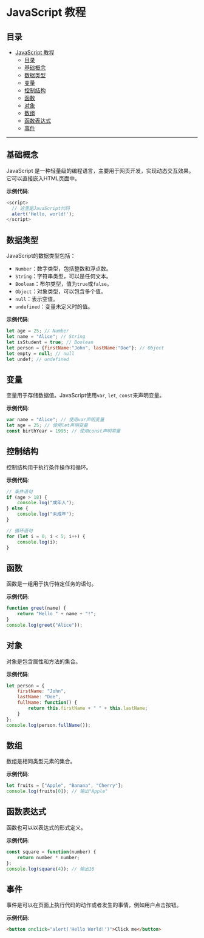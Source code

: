 # JavaScript 教程

## 目录

- [JavaScript 教程](#javascript-教程)
  - [目录](#目录)
  - [基础概念](#基础概念)
  - [数据类型](#数据类型)
  - [变量](#变量)
  - [控制结构](#控制结构)
  - [函数](#函数)
  - [对象](#对象)
  - [数组](#数组)
  - [函数表达式](#函数表达式)
  - [事件](#事件)

---

## 基础概念

JavaScript 是一种轻量级的编程语言，主要用于网页开发，实现动态交互效果。它可以直接嵌入HTML页面中。

**示例代码**:

```javascript
<script>
  // 这里是JavaScript代码
  alert('Hello, world!');
</script>
```

## 数据类型

JavaScript的数据类型包括：

- `Number`：数字类型，包括整数和浮点数。
- `String`：字符串类型，可以是任何文本。
- `Boolean`：布尔类型，值为`true`或`false`。
- `Object`：对象类型，可以包含多个值。
- `null`：表示空值。
- `undefined`：变量未定义时的值。

**示例代码**:

```javascript
let age = 25; // Number
let name = "Alice"; // String
let isStudent = true; // Boolean
let person = {firstName:"John", lastName:"Doe"}; // Object
let empty = null; // null
let undef; // undefined
```

## 变量

变量用于存储数据值。JavaScript使用`var`, `let`, `const`来声明变量。

**示例代码**:

```javascript
var name = "Alice"; // 使用var声明变量
let age = 25; // 使用let声明变量
const birthYear = 1995; // 使用const声明常量
```

## 控制结构

控制结构用于执行条件操作和循环。

**示例代码**:

```javascript
// 条件语句
if (age > 18) {
    console.log("成年人");
} else {
    console.log("未成年");
}

// 循环语句
for (let i = 0; i < 5; i++) {
    console.log(i);
}
```

## 函数

函数是一组用于执行特定任务的语句。

**示例代码**:

```javascript
function greet(name) {
    return "Hello " + name + "!";
}
console.log(greet("Alice"));
```

## 对象

对象是包含属性和方法的集合。

**示例代码**:

```javascript
let person = {
    firstName: "John",
    lastName: "Doe",
    fullName: function() {
        return this.firstName + " " + this.lastName;
    }
};
console.log(person.fullName());
```

## 数组

数组是相同类型元素的集合。

**示例代码**:

```javascript
let fruits = ["Apple", "Banana", "Cherry"];
console.log(fruits[0]); // 输出"Apple"
```

## 函数表达式

函数也可以以表达式的形式定义。

**示例代码**:

```javascript
const square = function(number) {
    return number * number;
};
console.log(square(4)); // 输出16
```

## 事件

事件是可以在页面上执行代码的动作或者发生的事情，例如用户点击按钮。

**示例代码**:

```html
<button onclick="alert('Hello World!')">Click me</button>
```
